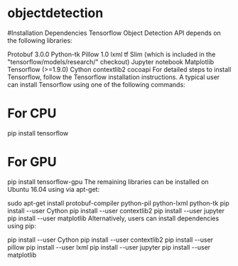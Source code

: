 # objectdetection
#Installation
Dependencies
Tensorflow Object Detection API depends on the following libraries:

Protobuf 3.0.0
Python-tk
Pillow 1.0
lxml
tf Slim (which is included in the "tensorflow/models/research/" checkout)
Jupyter notebook
Matplotlib
Tensorflow (>=1.9.0)
Cython
contextlib2
cocoapi
For detailed steps to install Tensorflow, follow the Tensorflow installation instructions. A typical user can install Tensorflow using one of the following commands:

# For CPU
pip install tensorflow
# For GPU
pip install tensorflow-gpu
The remaining libraries can be installed on Ubuntu 16.04 using via apt-get:

sudo apt-get install protobuf-compiler python-pil python-lxml python-tk
pip install --user Cython
pip install --user contextlib2
pip install --user jupyter
pip install --user matplotlib
Alternatively, users can install dependencies using pip:

pip install --user Cython
pip install --user contextlib2
pip install --user pillow
pip install --user lxml
pip install --user jupyter
pip install --user matplotlib
